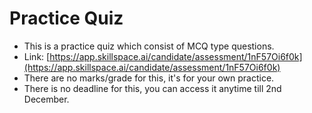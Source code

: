 # Practice Quiz

* This is a practice quiz which consist of MCQ type questions.
* Link: [https://app.skillspace.ai/candidate/assessment/1nF57Oi6f0k](https://app.skillspace.ai/candidate/assessment/1nF57Oi6f0k)
* There are no marks/grade for this, it's for your own practice.
* There is no deadline for this, you can access it anytime till 2nd December.
